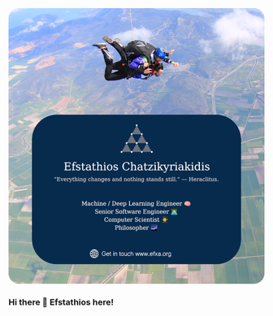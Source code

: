 ![Banner Image](https://github.com/efstathios-chatzikyriakidis/efstathios-chatzikyriakidis/blob/main/assets/header-image.png)

### Hi there 👋 Efstathios here!

<!--
Here are some ideas to get you started:

- 🔭 I’m currently working on ...
- 🌱 I’m currently learning ...
- 👯 I’m looking to collaborate on ...
- 🤔 I’m looking for help with ...
- 💬 Ask me about ...
- 📫 How to reach me: ...
- 😄 Pronouns: ...
- ⚡ Fun fact: ...
-->
